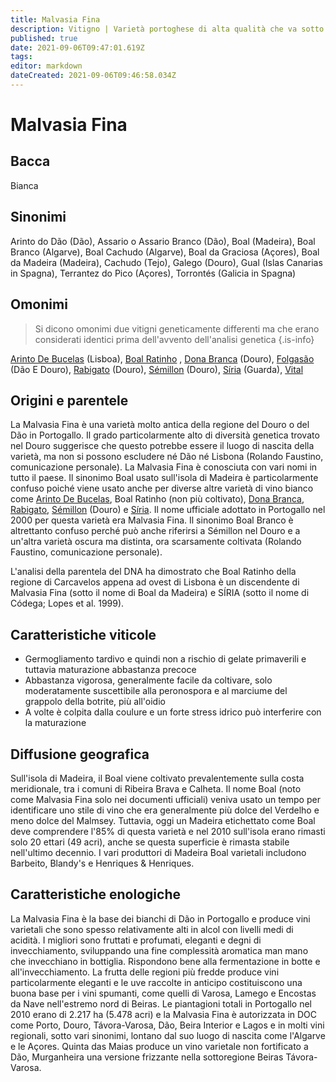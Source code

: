 ```yaml
---
title: Malvasia Fina
description: Vitigno | Varietà portoghese di alta qualità che va sotto molti nomi, in particolare Boal su Madeira, e produce molti stili di vino.
published: true
date: 2021-09-06T09:47:01.619Z
tags: 
editor: markdown
dateCreated: 2021-09-06T09:46:58.034Z
---
```


# Malvasia Fina

## Bacca
Bianca

## Sinonimi
Arinto do Dão (Dão), Assario o Assario Branco (Dão), Boal (Madeira), Boal Branco (Algarve), Boal Cachudo (Algarve), Boal da Graciosa (Açores), Boal da Madeira (Madeira), Cachudo (Tejo), Galego (Douro), Gual (Islas Canarias in Spagna), Terrantez do Pico (Açores), Torrontés (Galicia in Spagna)

## Omonimi
> Si dicono omonimi due vitigni geneticamente differenti ma che erano considerati identici prima dell'avvento dell'analisi genetica
{.is-info}

[Arinto De Bucelas](/vitigni/arinto-de-bucelas) (Lisboa), [Boal Ratinho](/vitigni/boal-ratinho) , [Dona Branca](/vitigni/dona-branca) (Douro), [Folgasão](/vitigni/folgasao) (Dão E Douro), [Rabigato](/vitigni/rabigato) (Douro), [Sémillon](/vitigni/Francia/semillon) (Douro), [Síria](/vitigni/siria) (Guarda), [Vital](/vitigni/vital)


## Origini e parentele
La Malvasia Fina è una varietà molto antica della regione del Douro o del Dão in Portogallo. Il grado particolarmente alto di diversità genetica trovato nel Douro suggerisce che questo potrebbe essere il luogo di nascita della varietà, ma non si possono escludere né Dão né Lisbona (Rolando Faustino, comunicazione personale). La Malvasia Fina è conosciuta con vari nomi in tutto il paese. Il sinonimo Boal usato sull'isola di Madeira è particolarmente confuso poiché viene usato anche per diverse altre varietà di vino bianco come [Arinto De Bucelas](/vitigni/arinto-de-bucelas), Boal Ratinho (non più coltivato), [Dona Branca](/vitigni/dona-branca), [Rabigato](/vitigni/rabigato), [Sémillon](/vitigni/Francia/semillon) (Douro) e [Síria](/vitigni/siria). Il nome ufficiale adottato in Portogallo nel 2000 per questa varietà era Malvasia Fina. Il sinonimo Boal Branco è altrettanto confuso perché può anche riferirsi a Sémillon nel Douro e a un'altra varietà oscura ma distinta, ora scarsamente coltivata (Rolando Faustino, comunicazione personale).

L'analisi della parentela del DNA ha dimostrato che Boal Ratinho della regione di Carcavelos appena ad ovest di Lisbona è un discendente di Malvasia Fina (sotto il nome di Boal da Madeira) e SÍRIA (sotto il nome di Códega; Lopes et al. 1999).

## Caratteristiche viticole

- Germogliamento tardivo e quindi non a rischio di gelate primaverili e tuttavia maturazione abbastanza precoce 
- Abbastanza vigorosa, generalmente facile da coltivare, solo moderatamente suscettibile alla peronospora e al marciume del grappolo della botrite, più all'oidio 
- A volte è colpita dalla coulure e un forte stress idrico può interferire con la maturazione

## Diffusione geografica

Sull'isola di Madeira, il Boal viene coltivato prevalentemente sulla costa meridionale, tra i comuni di Ribeira Brava e Calheta. Il nome Boal (noto come Malvasia Fina solo nei documenti ufficiali) veniva usato un tempo per identificare uno stile di vino che era generalmente più dolce del Verdelho e meno dolce del Malmsey. Tuttavia, oggi un Madeira etichettato come Boal deve comprendere l'85% di questa varietà e nel 2010 sull'isola erano rimasti solo 20 ettari (49 acri), anche se questa superficie è rimasta stabile nell'ultimo decennio. I vari produttori di Madeira Boal varietali includono Barbeito, Blandy's e Henriques & Henriques.

## Caratteristiche enologiche

La Malvasia Fina è la base dei bianchi di Dão in Portogallo e produce vini varietali che sono spesso relativamente alti in alcol con livelli medi di acidità. I migliori sono fruttati e profumati, eleganti e degni di invecchiamento, sviluppando una fine complessità aromatica man mano che invecchiano in bottiglia. Rispondono bene alla fermentazione in botte e all'invecchiamento. La frutta delle regioni più fredde produce vini particolarmente eleganti e le uve raccolte in anticipo costituiscono una buona base per i vini spumanti, come quelli di Varosa, Lamego e Encostas da Nave nell'estremo nord di Beiras. Le piantagioni totali in Portogallo nel 2010 erano di 2.217 ha (5.478 acri) e la Malvasia Fina è autorizzata in DOC come Porto, Douro, Távora-Varosa, Dão, Beira Interior e Lagos e in molti vini regionali, sotto vari sinonimi, lontano dal suo luogo di nascita come l'Algarve e le Açores. Quinta das Maias produce un vino varietale non fortificato a Dão, Murganheira una versione frizzante nella sottoregione Beiras Távora-Varosa.
